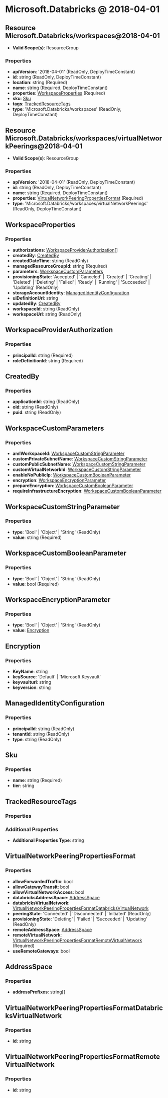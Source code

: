 # Microsoft.Databricks @ 2018-04-01

## Resource Microsoft.Databricks/workspaces@2018-04-01
* **Valid Scope(s)**: ResourceGroup
### Properties
* **apiVersion**: '2018-04-01' (ReadOnly, DeployTimeConstant)
* **id**: string (ReadOnly, DeployTimeConstant)
* **location**: string (Required)
* **name**: string (Required, DeployTimeConstant)
* **properties**: [WorkspaceProperties](#workspaceproperties) (Required)
* **sku**: [Sku](#sku)
* **tags**: [TrackedResourceTags](#trackedresourcetags)
* **type**: 'Microsoft.Databricks/workspaces' (ReadOnly, DeployTimeConstant)

## Resource Microsoft.Databricks/workspaces/virtualNetworkPeerings@2018-04-01
* **Valid Scope(s)**: ResourceGroup
### Properties
* **apiVersion**: '2018-04-01' (ReadOnly, DeployTimeConstant)
* **id**: string (ReadOnly, DeployTimeConstant)
* **name**: string (Required, DeployTimeConstant)
* **properties**: [VirtualNetworkPeeringPropertiesFormat](#virtualnetworkpeeringpropertiesformat) (Required)
* **type**: 'Microsoft.Databricks/workspaces/virtualNetworkPeerings' (ReadOnly, DeployTimeConstant)

## WorkspaceProperties
### Properties
* **authorizations**: [WorkspaceProviderAuthorization](#workspaceproviderauthorization)[]
* **createdBy**: [CreatedBy](#createdby)
* **createdDateTime**: string (ReadOnly)
* **managedResourceGroupId**: string (Required)
* **parameters**: [WorkspaceCustomParameters](#workspacecustomparameters)
* **provisioningState**: 'Accepted' | 'Canceled' | 'Created' | 'Creating' | 'Deleted' | 'Deleting' | 'Failed' | 'Ready' | 'Running' | 'Succeeded' | 'Updating' (ReadOnly)
* **storageAccountIdentity**: [ManagedIdentityConfiguration](#managedidentityconfiguration)
* **uiDefinitionUri**: string
* **updatedBy**: [CreatedBy](#createdby)
* **workspaceId**: string (ReadOnly)
* **workspaceUrl**: string (ReadOnly)

## WorkspaceProviderAuthorization
### Properties
* **principalId**: string (Required)
* **roleDefinitionId**: string (Required)

## CreatedBy
### Properties
* **applicationId**: string (ReadOnly)
* **oid**: string (ReadOnly)
* **puid**: string (ReadOnly)

## WorkspaceCustomParameters
### Properties
* **amlWorkspaceId**: [WorkspaceCustomStringParameter](#workspacecustomstringparameter)
* **customPrivateSubnetName**: [WorkspaceCustomStringParameter](#workspacecustomstringparameter)
* **customPublicSubnetName**: [WorkspaceCustomStringParameter](#workspacecustomstringparameter)
* **customVirtualNetworkId**: [WorkspaceCustomStringParameter](#workspacecustomstringparameter)
* **enableNoPublicIp**: [WorkspaceCustomBooleanParameter](#workspacecustombooleanparameter)
* **encryption**: [WorkspaceEncryptionParameter](#workspaceencryptionparameter)
* **prepareEncryption**: [WorkspaceCustomBooleanParameter](#workspacecustombooleanparameter)
* **requireInfrastructureEncryption**: [WorkspaceCustomBooleanParameter](#workspacecustombooleanparameter)

## WorkspaceCustomStringParameter
### Properties
* **type**: 'Bool' | 'Object' | 'String' (ReadOnly)
* **value**: string (Required)

## WorkspaceCustomBooleanParameter
### Properties
* **type**: 'Bool' | 'Object' | 'String' (ReadOnly)
* **value**: bool (Required)

## WorkspaceEncryptionParameter
### Properties
* **type**: 'Bool' | 'Object' | 'String' (ReadOnly)
* **value**: [Encryption](#encryption)

## Encryption
### Properties
* **KeyName**: string
* **keySource**: 'Default' | 'Microsoft.Keyvault'
* **keyvaulturi**: string
* **keyversion**: string

## ManagedIdentityConfiguration
### Properties
* **principalId**: string (ReadOnly)
* **tenantId**: string (ReadOnly)
* **type**: string (ReadOnly)

## Sku
### Properties
* **name**: string (Required)
* **tier**: string

## TrackedResourceTags
### Properties
### Additional Properties
* **Additional Properties Type**: string

## VirtualNetworkPeeringPropertiesFormat
### Properties
* **allowForwardedTraffic**: bool
* **allowGatewayTransit**: bool
* **allowVirtualNetworkAccess**: bool
* **databricksAddressSpace**: [AddressSpace](#addressspace)
* **databricksVirtualNetwork**: [VirtualNetworkPeeringPropertiesFormatDatabricksVirtualNetwork](#virtualnetworkpeeringpropertiesformatdatabricksvirtualnetwork)
* **peeringState**: 'Connected' | 'Disconnected' | 'Initiated' (ReadOnly)
* **provisioningState**: 'Deleting' | 'Failed' | 'Succeeded' | 'Updating' (ReadOnly)
* **remoteAddressSpace**: [AddressSpace](#addressspace)
* **remoteVirtualNetwork**: [VirtualNetworkPeeringPropertiesFormatRemoteVirtualNetwork](#virtualnetworkpeeringpropertiesformatremotevirtualnetwork) (Required)
* **useRemoteGateways**: bool

## AddressSpace
### Properties
* **addressPrefixes**: string[]

## VirtualNetworkPeeringPropertiesFormatDatabricksVirtualNetwork
### Properties
* **id**: string

## VirtualNetworkPeeringPropertiesFormatRemoteVirtualNetwork
### Properties
* **id**: string

